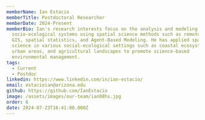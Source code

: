 ```yaml
---
memberName: Ian Estacio
memberTitle: Postdoctoral Researcher
memberDate: 2024-Present
memberBio: Ian's research interests focus on the analysis and modeling of
  socio-ecological systems using spatial science methods such as remote sensing,
  GIS, spatial statistics, and Agent-Based Modeling. He has applied spatial
  science in various social-ecological settings such as coastal ecosystems,
  urban areas, and agricultural landscapes to promote science-based
  environmental management.
tags:
  - Current
  - Postdoc
linkedin: https://www.linkedin.com/in/ian-estacio/
email: estacioian@arizona.edu
github: https://github.com/IanEstacio
image: /assets/images/our-team/ian08hs.jpg
order: 6
date: 2024-07-23T16:41:00.000Z
---
```

